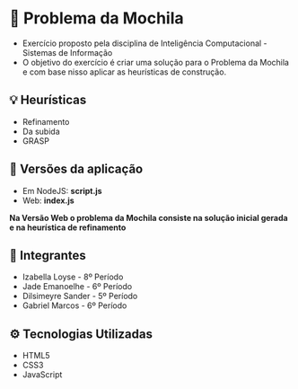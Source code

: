 # 🎒 Problema da Mochila

- Exercício proposto pela disciplina de Inteligência Computacional - Sistemas de Informação
- O objetivo do exercício é criar uma solução para o Problema da Mochila e com base nisso aplicar as heurísticas de construção.

## 💡 Heurísticas

- Refinamento
- Da subida
- GRASP

## 📌 Versões da aplicação

- Em NodeJS: **script.js**
- Web: **index.js**

**Na Versão Web o problema da Mochila consiste na solução inicial gerada e na heurística de refinamento**

## 👥 Integrantes

- Izabella Loyse - 8º Período
- Jade Emanoelhe - 6º Período
- Dilsimeyre Sander - 5º Período
- Gabriel Marcos - 6º Período

## ⚙️ Tecnologias Utilizadas

- HTML5
- CSS3
- JavaScript
